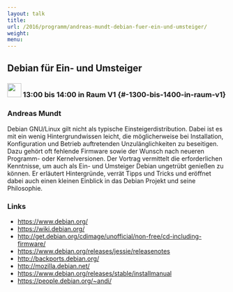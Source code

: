 ```yaml
---
layout: talk
title:
url: /2016/programm/andreas-mundt-debian-fuer-ein-und-umsteiger/
weight:
menu:
---
```

## Debian für Ein- und Umsteiger

### <img height = "32" src="../../../images/talk.svg"> 13:00 bis 14:00 in Raum V1 {#-1300-bis-1400-in-raum-v1}

### Andreas Mundt

Debian GNU/Linux gilt nicht als typische Einsteigerdistribution. Dabei ist es mit ein wenig Hintergrundwissen leicht, die möglicherweise bei Installation, Konfiguration und Betrieb auftretenden Unzulänglichkeiten zu beseitigen. Dazu gehört oft fehlende Firmware sowie der Wunsch nach neueren Programm- oder Kernelversionen.  Der Vortrag vermittelt die erforderlichen Kenntnisse, um auch als Ein- und Umsteiger Debian ungetrübt genießen zu können. Er erläutert Hintergründe, verrät Tipps und Tricks und eröffnet dabei auch einen kleinen Einblick in das Debian Projekt und seine Philosophie. 

### Links

- <a href="https://www.debian.org/" target="_blank">https://www.debian.org/</a>
- <a href="https://wiki.debian.org/" target="_blank">https://wiki.debian.org/</a>
- <a href="http://get.debian.org/cdimage/unofficial/non-free/cd-including-firmware/" target="_blank">http://get.debian.org/cdimage/unofficial/non-free/cd-including-firmware/</a>
- <a href="https://www.debian.org/releases/jessie/releasenotes" target="_blank">https://www.debian.org/releases/jessie/releasenotes</a>
- <a href="http://backports.debian.org/" target="_blank">http://backports.debian.org/</a>
- <a href="http://mozilla.debian.net/" target="_blank">http://mozilla.debian.net/</a>
- <a href="https://www.debian.org/releases/stable/installmanual" target="_blank">https://www.debian.org/releases/stable/installmanual</a>
- <a href="https://people.debian.org/~andi/" target="_blank">https://people.debian.org/~andi/</a>
